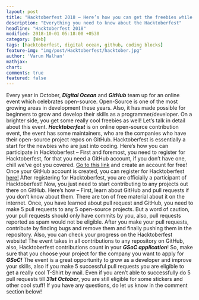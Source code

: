 ```yaml
---
layout: post
title: "Hacktoberfest 2018 – Here’s how you can get the freebies while upgrading your resume!"
description: "Everything you need to know about the Hacktoberfest"
headline: "Hacktoberfest 2018"
modified: 2018-10-01 05:18:00 +0530
category: [Web]
tags: [hacktoberfest, digital ocean, github, coding blocks]
feature-img: "img/post/Hacktoberfest/hacktober.jpg"
author: 'Varun Malhan'
mathjax:
chart:
comments: true
featured: false
---
```


Every year in October, __*Digital Ocean*__ and __*GitHub*__ team up for an online event which celebrates open-source. Open-Source is one of the most growing areas in development these years. Also, it has made possible for beginners to grow and develop their skills as a programmer/developer. On a brighter side, you get some really cool freebies as well! Let’s talk in detail about this event.
__*Hacktoberfest*__ is on online open-source contribution event, the event has some maintainers, who are the companies who have their open-source project repos on GitHub. Hacktoberfest is essentially a start for the newbies who are just into coding. Here’s how you can participate in Hacktoberfest –
First and foremost, you need to register for Hacktoberfest, for that you need a GitHub account, if you don’t have one, chill we’ve got you covered. [Go to this link](https://github.com/join) and create an account for free! 
Once your GitHub account is created, you can register for Hacktoberfest [here!](https://hacktoberfest.digitalocean.com/) After registering for Hacktoberfest, you are officially a participant of Hacktoberfest! Now, you just need to start contributing to any projects out there on GitHub. 
Here’s how – 
First, learn about GitHub and pull requests if you don’t know about them. There are ton of free material about it on the internet. 
Once, you have learned about pull request and GitHub, you need to make 5 pull requests to any 5 open-source projects. But a word of caution, your pull requests should only have commits by you, also, pull requests reported as spam would not be eligible.
After you make your pull requests, contribute by finding bugs and remove them and finally pushing them in the repository. Also, you can check your progress on the Hacktoberfest website!
The event takes in all contributions to any repository on GitHub, also, Hacktoberfest contributions count in your __*GSoC application*__! So, make sure that you choose your project for the company you want to apply for __*GSoC!*__
The event is a great opportunity to grow as a developer and improve your skills, also if you make 5 successful pull requests you are eligible to get a really cool T-Shirt by mail. Even if you aren’t able to successfully do 5 pull requests till __*31st October*__, you are still eligible for some stickers and other cool stuff! 
If you have any questions, do let us know in the comment section below!
